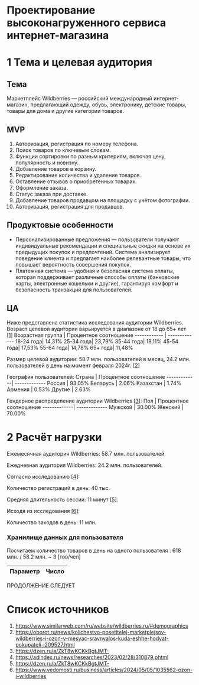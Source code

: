 # Проектирование высоконагруженного сервиса интернет-магазина

# 1 Тема и целевая аудитория

## Тема

Маркетплейс Wildberries — российский международный интернет-магазин, предлагающий одежду, обувь, электронику, детские товары, товары для дома и другие категории товаров.

## MVP
1. Авторизация, регистрация по номеру телефона.
2. Поиск товаров по ключевым словам.
3. Функции сортировки по разным критериям, включая цену, популярность и новизну.
4. Добавление товаров в корзину.
5. Редактирование количества и удаление товаров.
6. Оставление отзывов о приобретённых товарах.
7. Оформление заказа.
8. Статус заказа при доставке.
9. Добавление товаров продавцом на площадку с учётом фотографии.
10. Авторизация, регистрация для продавцов.

## Продуктовые особенности
* Персонализированные предложения — пользователи получают индивидуальные рекомендации и специальные скидки на основе их предыдущих покупок и предпочтений. Система анализирует поведение клиента и предлагает наиболее релевантные товары, что повышает вероятность совершения покупок.
* Платежная система — удобная и безопасная система оплаты, которая поддерживает различные способы оплаты (банковские карты, электронные кошельки и другие), гарантируя комфорт и безопасность транзакций для пользователей.

## ЦА
Ниже представлена статистика исследования аудитории Wildberries.
Возраст целевой аудитории варьируется в диапазоне от 18 до 65+ лет [[1]](https://www.similarweb.com/ru/website/wildberries.ru/#demographics)
Возрастная группа | Процентное соотношение
------------ | -------------
18-24 года| 14,31% 
25-34 года| 23,79% 
35-44 года| 18,11% 
45-54 года| 17,53% 
55-64 года| 14,78% 
65+   года| 11,48% 

Размер целевой аудитории: 58.7 млн. пользователей в месяц, 24.2 млн. пользователей в день на момент февраля 2024г. [[2]](https://oborot.ru/news/kolichestvo-posetitelej-marketplejsov-wildberries-i-ozon-v-mesyac-sravnyalos-kuda-eshhe-hodyat-pokupateli-i209527.html)

География пользователей:
Страна       | Процентное соотношение
-------------| -------------
Россия       | 93.05%
Беларусь     | 2.06% 
Казахстан    | 1.74%
Армения      | 0.53% 
Другие       | 2.63% 

Гендерное распределение аудитории Wildberries [[3]](https://dzen.ru/a/ZkT8wKCKkBgtJMT-):
Пол          | Процентное соотношение
-------------| -------------
Мужской      | 30.00%
Женский      | 70.00% 

# 2 Расчёт нагрузки

Ежемесячная аудитория Wildberries: 58.7 млн. пользователей.

Ежедневная аудитория Wildberries: 24.2 млн. пользователей.

Согласно исследованию [[4]](https://adindex.ru/news/researches/2023/02/28/310879.phtml):

Количество регистраций в день: 40 тыс.

Средняя длительность сессии: 11 минут [[5]](https://dzen.ru/a/ZkT8wKCKkBgtJMT-).

Исходя из исследования [[6]](https://www.vedomosti.ru/business/articles/2024/05/05/1035562-ozon-i-wildberries):

Количество заходов в день: 11 млн.

### Хранилище данных для пользователя
Посчитаем количество товаров в день на одного пользователя : 618 млн. / 58.2 млн. ~ 3 [тов/чел]

Параметр          | Число
-------------| -------------
ПРОДОЛЖЕНИЕ СЛЕДУЕТ

# Список источников

1. https://www.similarweb.com/ru/website/wildberries.ru/#demographics
2. https://oborot.ru/news/kolichestvo-posetitelej-marketplejsov-wildberries-i-ozon-v-mesyac-sravnyalos-kuda-eshhe-hodyat-pokupateli-i209527.html
3. https://dzen.ru/a/ZkT8wKCKkBgtJMT-
4. https://adindex.ru/news/researches/2023/02/28/310879.phtml
5. https://dzen.ru/a/ZkT8wKCKkBgtJMT-
6. https://www.vedomosti.ru/business/articles/2024/05/05/1035562-ozon-i-wildberries
